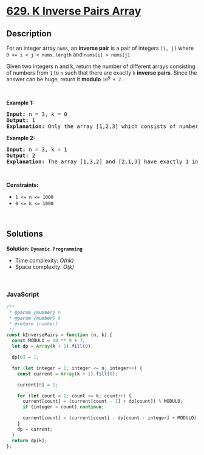 # [629. K Inverse Pairs Array](https://leetcode.com/problems/k-inverse-pairs-array)

## Description

<div class="elfjS" data-track-load="description_content"><p>For an integer array <code>nums</code>, an <strong>inverse pair</strong> is a pair of integers <code>[i, j]</code> where <code>0 &lt;= i &lt; j &lt; nums.length</code> and <code>nums[i] &gt; nums[j]</code>.</p>

<p>Given two integers n and k, return the number of different arrays consisting of numbers from <code>1</code> to <code>n</code> such that there are exactly <code>k</code> <strong>inverse pairs</strong>. Since the answer can be huge, return it <strong>modulo</strong> <code>10<sup>9</sup> + 7</code>.</p>

<p>&nbsp;</p>
<p><strong class="example">Example 1:</strong></p>

<pre><strong>Input:</strong> n = 3, k = 0
<strong>Output:</strong> 1
<strong>Explanation:</strong> Only the array [1,2,3] which consists of numbers from 1 to 3 has exactly 0 inverse pairs.
</pre>

<p><strong class="example">Example 2:</strong></p>

<pre><strong>Input:</strong> n = 3, k = 1
<strong>Output:</strong> 2
<strong>Explanation:</strong> The array [1,3,2] and [2,1,3] have exactly 1 inverse pair.
</pre>

<p>&nbsp;</p>
<p><strong>Constraints:</strong></p>

<ul>
	<li><code>1 &lt;= n &lt;= 1000</code></li>
	<li><code>0 &lt;= k &lt;= 1000</code></li>
</ul>
</div>

<p>&nbsp;</p>

## Solutions

**Solution: `Dynamic Programming`**

- Time complexity: <em>O(nk)</em>
- Space complexity: <em>O(k)</em>

<p>&nbsp;</p>

### **JavaScript**

```js
/**
 * @param {number} n
 * @param {number} k
 * @return {number}
 */
const kInversePairs = function (n, k) {
  const MODULO = 10 ** 9 + 7;
  let dp = Array(k + 1).fill(0);

  dp[0] = 1;

  for (let integer = 1; integer <= n; integer++) {
    const current = Array(k + 1).fill(0);

    current[0] = 1;

    for (let count = 1; count <= k; count++) {
      current[count] = (current[count - 1] + dp[count]) % MODULO;
      if (integer > count) continue;

      current[count] = (current[count] - dp[count - integer] + MODULO) % MODULO;
    }
    dp = current;
  }
  return dp[k];
};
```
